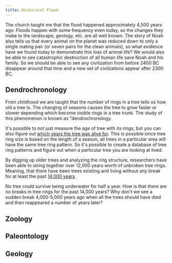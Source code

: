 ```yaml
---
title: Historical Flood
---
```


<RedTitleBar
  title="The Flood"
  subtitle="Concerns & Questions"
/>

<QuoteWithReference
  quote="The Flood of Noah’s day (2348 BC) was a year-long global catastrophe that destroyed the pre-Flood world, reshaped the continents, buried billions of creatures, and laid down the rock layers. It was God’s judgment on man’s wickedness and only eight righteous people, and representatives of every kind of land animal, were spared aboard the Ark."
  attribution="Answers in Genesis"
  source="AiG Website"
  link="https://answersingenesis.org/the-flood/"
/>

The church taught me that the flood happened approximately 4,500 years ago. Floods happen with some frequency even today, so the changes they make to the landscape, geology, etc. are all well known. The story of Noah also tells us that every animal on the planet was reduced down to only a single mating pair (or seven pairs for the clean animals), so what evidence have we found today to demonstrate this loss of animal life? We would also be able to see catastrophic destruction of all human life save Noah and his family. So we should be able to see any civilization from before 2400 BC disappear around that time and a new set of civilzations appear after 2300 BC.

## Dendrochronology

From childhood we are taught that the number of rings in a tree tells us how old a tree is. The changing of seasons causes the tree to grow faster or slower depending which become visible rings in a tree trunk. The study of this phenomenon is known as "dendrochronology.

<ImageWithCaption src="/images/Tree.ring.arp.jpg" title="Each ring represents a single year." />

It's possible to not just measure the age of tree with its rings, but you can also figure out [which years the tree was alive for](https://www.crowcanyon.org/index.php/dendrochronology). This is possible since tree ring size is based on the length of a season, all trees in a particular area will have the same tree ring pattern. So it's possible to create a database of tree ring patterns and figure out when a particular tree you are looking at lived. 

<ImageWithCaption src="/images/dendrochronology.jpg" />

By digging up older trees and analyzing the ring structure, researchers have been able to string together over 12,000 years worth of unbroken tree rings. Meaning, that there have been trees existing and living without any break for at least the past [14,000 years](https://www.asa3.org/ASA/PSCF/2018/PSCF6-18Davidson.pdf).

<ScriptureQuote 
  reference="GENESIS 7:21-24"
  quote="21: Every living thing that moved on land perished—birds, livestock, wild animals, all the creatures that swarm over the earth, and all mankind. 
  22: Everything on dry land that had the breath of life in its nostrils died. 
  23: Every living thing on the face of the earth was wiped out; people and animals and the creatures that move along the ground and the birds were wiped from the earth. Only Noah was left, and those with him in the ark.
  24: The waters flooded the earth for a hundred and fifty days."
/>

No tree could survive being underwater for half a year. How is that there are no breaks in tree rings for the past 14,000 years? Why don't we see a sudden break 4,000-5,000 years ago when all the trees should have died and then reappeared a number of years later?

## Zoology

## Paleontology

## Geology

